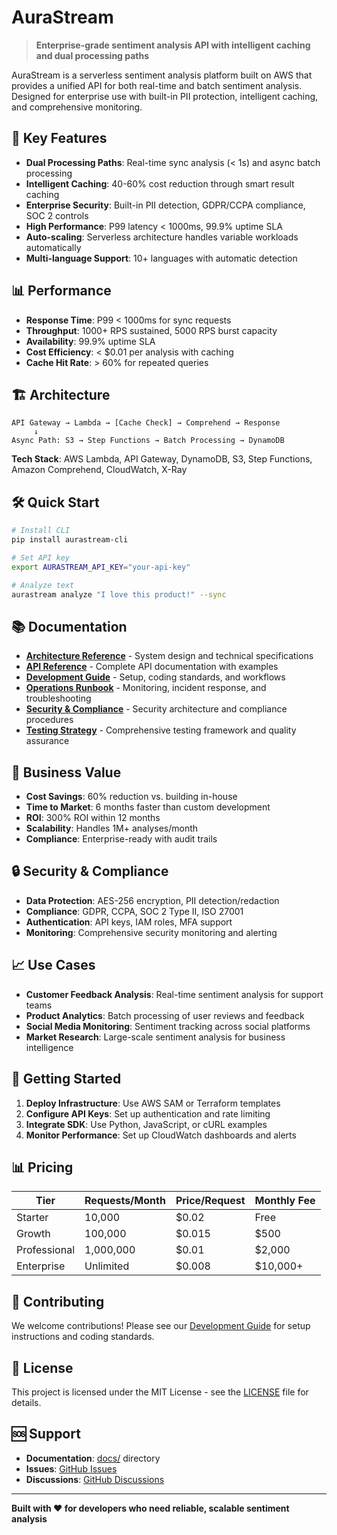 # AuraStream

> **Enterprise-grade sentiment analysis API with intelligent caching and dual processing paths**

AuraStream is a serverless sentiment analysis platform built on AWS that provides a unified API for both real-time and batch sentiment analysis. Designed for enterprise use with built-in PII protection, intelligent caching, and comprehensive monitoring.

## 🚀 Key Features

- **Dual Processing Paths**: Real-time sync analysis (< 1s) and async batch processing
- **Intelligent Caching**: 40-60% cost reduction through smart result caching
- **Enterprise Security**: Built-in PII detection, GDPR/CCPA compliance, SOC 2 controls
- **High Performance**: P99 latency < 1000ms, 99.9% uptime SLA
- **Auto-scaling**: Serverless architecture handles variable workloads automatically
- **Multi-language Support**: 10+ languages with automatic detection

## 📊 Performance

- **Response Time**: P99 < 1000ms for sync requests
- **Throughput**: 1000+ RPS sustained, 5000 RPS burst capacity
- **Availability**: 99.9% uptime SLA
- **Cost Efficiency**: < $0.01 per analysis with caching
- **Cache Hit Rate**: > 60% for repeated queries

## 🏗️ Architecture

```
API Gateway → Lambda → [Cache Check] → Comprehend → Response
     ↓
Async Path: S3 → Step Functions → Batch Processing → DynamoDB
```

**Tech Stack**: AWS Lambda, API Gateway, DynamoDB, S3, Step Functions, Amazon Comprehend, CloudWatch, X-Ray

## 🛠️ Quick Start

```bash
# Install CLI
pip install aurastream-cli

# Set API key
export AURASTREAM_API_KEY="your-api-key"

# Analyze text
aurastream analyze "I love this product!" --sync
```

## 📚 Documentation

- [**Architecture Reference**](docs/AuraStream_Architecture_Reference.md) - System design and technical specifications
- [**API Reference**](docs/AuraStream_API_Reference.md) - Complete API documentation with examples
- [**Development Guide**](docs/AuraStream_Development_Guide.md) - Setup, coding standards, and workflows
- [**Operations Runbook**](docs/AuraStream_Operations_Runbook.md) - Monitoring, incident response, and troubleshooting
- [**Security & Compliance**](docs/AuraStream_Security_Compliance_Guide.md) - Security architecture and compliance procedures
- [**Testing Strategy**](docs/AuraStream_Testing_Strategy_Guide.md) - Comprehensive testing framework and quality assurance

## 💼 Business Value

- **Cost Savings**: 60% reduction vs. building in-house
- **Time to Market**: 6 months faster than custom development
- **ROI**: 300% ROI within 12 months
- **Scalability**: Handles 1M+ analyses/month
- **Compliance**: Enterprise-ready with audit trails

## 🔒 Security & Compliance

- **Data Protection**: AES-256 encryption, PII detection/redaction
- **Compliance**: GDPR, CCPA, SOC 2 Type II, ISO 27001
- **Authentication**: API keys, IAM roles, MFA support
- **Monitoring**: Comprehensive security monitoring and alerting

## 📈 Use Cases

- **Customer Feedback Analysis**: Real-time sentiment analysis for support teams
- **Product Analytics**: Batch processing of user reviews and feedback
- **Social Media Monitoring**: Sentiment tracking across social platforms
- **Market Research**: Large-scale sentiment analysis for business intelligence

## 🚀 Getting Started

1. **Deploy Infrastructure**: Use AWS SAM or Terraform templates
2. **Configure API Keys**: Set up authentication and rate limiting
3. **Integrate SDK**: Use Python, JavaScript, or cURL examples
4. **Monitor Performance**: Set up CloudWatch dashboards and alerts

## 📊 Pricing

| Tier | Requests/Month | Price/Request | Monthly Fee |
|------|----------------|---------------|-------------|
| Starter | 10,000 | $0.02 | Free |
| Growth | 100,000 | $0.015 | $500 |
| Professional | 1,000,000 | $0.01 | $2,000 |
| Enterprise | Unlimited | $0.008 | $10,000+ |

## 🤝 Contributing

We welcome contributions! Please see our [Development Guide](docs/AuraStream_Development_Guide.md) for setup instructions and coding standards.

## 📄 License

This project is licensed under the MIT License - see the [LICENSE](LICENSE) file for details.

## 🆘 Support

- **Documentation**: [docs/](docs/) directory
- **Issues**: [GitHub Issues](https://github.com/your-org/aurastream/issues)
- **Discussions**: [GitHub Discussions](https://github.com/your-org/aurastream/discussions)

---

**Built with ❤️ for developers who need reliable, scalable sentiment analysis**
